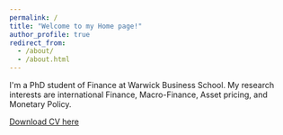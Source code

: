 ```yaml
---
permalink: /
title: "Welcome to my Home page!"
author_profile: true
redirect_from: 
  - /about/
  - /about.html
---
```


I'm a PhD student of Finance at Warwick Business School. My research interests are international Finance, Macro-Finance, Asset pricing, and Monetary Policy.

[Download CV here](https://zijie-cj-wang.github.io/home/files/ZW_cv_2024.pdf) 
